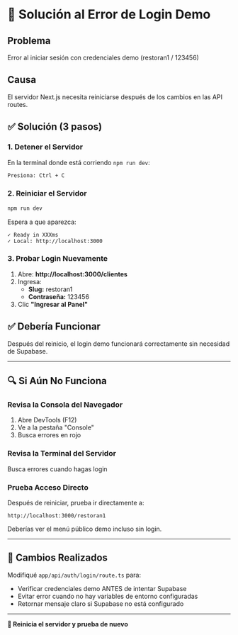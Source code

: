 # 🔧 Solución al Error de Login Demo

## Problema
Error al iniciar sesión con credenciales demo (restoran1 / 123456)

## Causa
El servidor Next.js necesita reiniciarse después de los cambios en las API routes.

## ✅ Solución (3 pasos)

### 1. Detener el Servidor
En la terminal donde está corriendo `npm run dev`:
```bash
Presiona: Ctrl + C
```

### 2. Reiniciar el Servidor
```bash
npm run dev
```

Espera a que aparezca:
```
✓ Ready in XXXms
✓ Local: http://localhost:3000
```

### 3. Probar Login Nuevamente
1. Abre: **http://localhost:3000/clientes**
2. Ingresa:
   - **Slug:** restoran1
   - **Contraseña:** 123456
3. Clic **"Ingresar al Panel"**

## ✅ Debería Funcionar

Después del reinicio, el login demo funcionará correctamente sin necesidad de Supabase.

---

## 🔍 Si Aún No Funciona

### Revisa la Consola del Navegador
1. Abre DevTools (F12)
2. Ve a la pestaña "Console"
3. Busca errores en rojo

### Revisa la Terminal del Servidor
Busca errores cuando hagas login

### Prueba Acceso Directo
Después de reiniciar, prueba ir directamente a:
```
http://localhost:3000/restoran1
```

Deberías ver el menú público demo incluso sin login.

---

## 📝 Cambios Realizados

Modifiqué `app/api/auth/login/route.ts` para:
- Verificar credenciales demo ANTES de intentar Supabase
- Evitar error cuando no hay variables de entorno configuradas
- Retornar mensaje claro si Supabase no está configurado

---

**🚀 Reinicia el servidor y prueba de nuevo**
